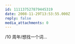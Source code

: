 ```yaml
---
id: 111137527879445319
date: 2008-11-29T13:53:55.000Z
reply: false
media_attachments: 0
---
```


/10 周年/想找一个词...

